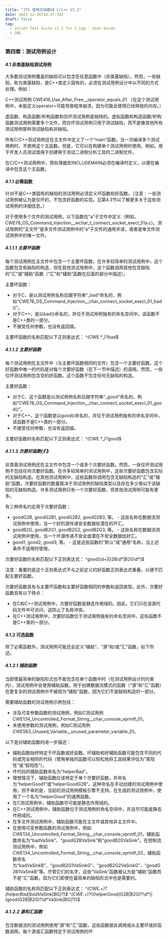 ```yaml
---
title: "JTS 使用文档翻译 C/C++ V1.2"
date: 2023-12-26T14:37:39Z
draft: false
tag: 
  - Juliet Test Suite v1.2 for C_Cpp - User Guide
  - CWE
---
```




### 第四章：测试用例设计

#### 4.1 非类基缺陷测试用例

大多数测试用例覆盖的缺陷可以包含在任意函数中（非类基缺陷）。然而，一些缺陷，称为类基缺陷，是C++类定义固有的，必须在测试用例设计中以不同的方式处理。例如：

C++测试用例 CWE416_Use_After_Free__operator_equals_01
（在这个测试用例中，未能定义operator=可能导致程序崩溃，因为可能会使用已经释放的内存。）

虚函数、构造函数/析构函数和仅坏测试用例是独特的。虚拟函数和构造函数/析构函数测试用例需要多个文件，而仅坏测试用例只用于测试缺陷，而不是像其他所有测试用例那样测试缺陷和非缺陷。

所有C/C++测试用例还在主文件中定义了一个“main”函数。当一次编译多个测试用例时，不使用这个主函数。但是，它可以在构建单个测试用例时使用，例如，用于开发人员测试或用于创建用于测试二进制分析工具的二进制文件。

在C/C++测试用例中，预处理器宏INCLUDEMAIN必须在编译时定义，以便在编译中包含这个主函数。

#### 4.1.1 必需函数

针对不是C++类固有的缺陷的测试用例必须定义坏函数和好函数。（注意：一些测试用例被认为是仅坏的，不包含好函数的实现。见第4.3节以了解更多关于这些测试用例的详细信息。）

对于使用多个文件的测试用例，以下函数在“a”子文件中定义（例如，CWE78_OS_Command_Injection__wchar_t_connect_socket_execl_51a.c）。测试用例的“主文件”是多文件测试用例中的“a”子文件的通用术语，或者是单文件测试用例中的唯一文件。

##### 4.1.1.1 主要坏函数

每个测试用例在主文件中包含一个主要坏函数。在许多较简单的测试用例中，这个函数包含有缺陷的构造，但在其他测试用例中，这个函数调用其他包含缺陷的“汇”或“辅助”函数（“汇”和“辅助”函数在后面的部分中描述）。

主要坏函数：

- 对于C，是以测试用例名称后跟字符串“_bad”命名的，例如“CWE78_OS_Command_Injection__char_connect_socket_execl_01_bad()”。
- 对于C++，是以bad()命名的，并位于测试用例独有的命名空间中。该函数不是C++类的一部分。
- 不接受任何参数，也没有返回值。

主要坏函数的名称匹配以下正则表达式：
^(CWE.*_)?bad$

##### 4.1.1.2 主要好函数

每个测试用例在主文件中（与主要坏函数相同的文件）包含一个主要好函数。这个好函数中唯一的代码是对每个次要好函数（在下一节中描述）的调用。然而，一些仅坏测试用例包含空的好函数。这个函数不包含任何无缺陷的构造。

主要好函数：

- 对于C，这个函数是以测试用例名称后跟字符串“_good”命名的，例如“CWE78_OS_Command_Injection__char_connect_socket_execl_01_good()”。
- 对于C++，这个函数是以good()命名的，并位于测试用例独有的命名空间中。该函数不是C++类的一部分。
- 不接受任何参数，也没有返回值。

主要好函数的名称匹配以下正则表达式：
^(CWE.*_)?good$

##### 4.1.1.3 次要好函数(们)

非类基测试用例还在主文件中包含一个或多个次要好函数。然而，一些仅坏测试用例不包括任何次要好函数。在许多较简单的测试用例中，这些次要好函数包含实际的无缺陷构造。在其他测试用例中，这些函数将调用包含无缺陷构造的“汇”或“辅助”函数。次要好函数的数量取决于测试用例的缺陷类型以及存在多少类似于该缺陷的无缺陷构造。许多测试用例只有一个次要好函数，但其他测试用例可能有更多。

有三种命名约定用于次要好函数：

- goodG2B, goodG2B1, goodG2B2, goodG2B3, 等。 - 这些名称在数据流测试用例中使用，当一个好的源传递安全数据给潜在的坏汇。
- goodB2G, goodB2G1, goodB2G2, goodB2G3, 等。 - 这些名称在数据流测试用例中使用，当一个坏源传递不安全或潜在不安全数据给好汇。
- good1, good2, good3, 等。 - 这是这些函数的“默认”或“通用”名称，当上述条件不适用时使用。

次要好函数的名称匹配以下正则表达式：
^good(\d+|G2B\d*|B2G\d*)$

注意：重要的是这个正则表达式不与之前定义的好函数正则表达式重叠，以便不匹配主要好函数。

次要好函数具有与主要坏函数和主要好函数相同的参数和返回类型。此外，次要好函数具有以下特点：

- 在C和C++测试用例中，次要好函数是静态作用域的。因此，它们只在该源代码文件中可访问，这防止了名称冲突。
- 在C++测试用例中，次要好函数位于测试用例独有的命名空间中。这些函数不是C++类的一部分。

#### 4.1.2 可选函数

除了必需函数外，测试用例可能还会定义“辅助”、“源”和/或“汇”函数，如下所述。

##### 4.1.2.1 辅助函数

当即使最简单的缺陷形式也不能包含在单个函数中时（在测试用例设计的约束内），测试用例中会使用辅助函数。用于创建数据流模式的函数（“源”和“汇”函数）在更复杂的测试用例中不被视为“辅助”函数，因为它们不是缺陷构造的一部分。

需要辅助函数的测试用例示例包括：

- 涉及可变参数函数的测试用例，例如C测试用例CWE134_Uncontrolled_Format_String__char_console_vprintf_01。
- 未使用参数的测试用例，例如C测试用例CWE563_Unused_Variable__unused_parameter_variable_01。

以下是对辅助函数的进一步描述：

- 辅助函数始终特定于坏函数或好函数。坏辅助和好辅助函数可能包含不同的代码或完全相同的代码（使用单独的函数可以轻松地将工具结果评估为“真阳性”或“假阳性”）。
- 坏代码的辅助函数命名为“helperBad”。
- 理想情况下，辅助函数应该特定于单个次要好函数，并命名为“helperGood1”或“helperGoodG2B”。这种命名在手动创建的测试用例中使用，但不幸的是，当前的测试用例模板引擎不支持。在生成的测试用例中，使用了一个名为“helperGood”的通用函数。
- 在C测试用例中，辅助函数尽可能是静态作用域的。
- 在C++测试用例中，辅助函数位于测试用例的命名空间中，并且尽可能是静态作用域的。
- 在多文件测试用例中，辅助函数可能在主文件或其他非主文件中。
- 在使用可变参数函数的测试用例中，例如CWE134_Uncontrolled_Format_String__char_console_vprintf_01，辅助函数命名为“badVaSink”、“goodG2BVaSink”和“goodB2GVaSink”。在控制流测试用例中，例如CWE134_Uncontrolled_Format_String__char_console_vprintf_02，辅助函数命名为“badVaSinkB”、“goodB2G1VaSinkG”、“goodB2G2VaSinkG”、“goodG2B1VaSinkB”等。尽管它们的名字，这些“VaSink”函数被认为是“辅助”函数而不是“汇”函数，因为它们即使在最简单的缺陷形式中也是需要的。

辅助函数的名称将匹配以下正则表达式：
^(CWE.+_)?(helperBad|badVaSink[BG]?)$
^(CWE.+_)?((helperGood(G2B|B2G)?\d*)|(good(G2B|B2G)?\d*VaSink[BG]?))$

##### 4.1.2.2 源和汇函数

包含数据流的测试用例使用“源”和“汇”函数，这些函数彼此调用或从主要坏或好函数调用。每个源或汇函数特定于测试用例的坏
